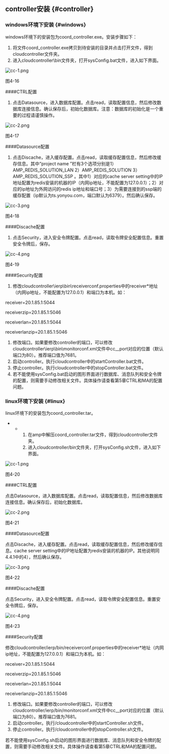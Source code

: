 ## controller安装 {#controller}

### windows环境下安装 {#windows}

windows环境下的安装包为coord_controller.exe。安装步骤如下：

1.  将文件coord_controller.exe拷贝到待安装的目录并点击打开文件，得到cloudcontroller文件夹。
2.  进入cloudcontroller\bin文件夹，打开sysConfig.bat文件，进入如下界面。

![cc-1.png](../assets/cc-1.png)

图4-16 

####CTRL配置

1.  点击Datasource，进入数据库配置。点击read，读取配置信息，然后修改数据库连接信息。确认保存后，初始化数据库。注意：数据库的初始化是一个重要的过程请谨慎操作。

![cc-2.png](../assets/cc-2.png)

图4-17 

####Datasource配置

1.  点击Discache，进入缓存配置。点击read，读取缓存配置信息，然后修改缓存信息。其中“project name ”栏有3个选项分别是1）AMP_REDIS_SOLUTION_LAN 2）AMP_REDIS_SOLUTION 3）AMP_REDIS_SOLUTION_SSP 。其中1）对应的cache server setting中的IP地址配置为redis安装的机器的IP（内网ip地址，不能配置为127.0.0.1）；2）对应的ip地址为外网访问的redis ip地址和端口号；3）为需要连接到的ssp端的缓存配置（ip默认为ts.yonyou.com，端口默认为6379）。然后确认保存。

![cc-3.png](assets/cc-3.png)

图4-18 

####Discache配置

1.  点击Security，进入安全令牌配置。点击read，读取令牌安全配置信息。重置安全令牌后，保存。

![cc-4.png](../assets/cc-4.png)

图4-19 

####Security配置

1.  修改cloudcontroller\ierp\bin\receiverconf.properties中的receiver*地址（内网ip地址，不能配置为127.0.0.1）和端口为本机。如：

  receiver=20.1.85.1:5044

  receiverzip=20.1.85.1:5046

  receiverlan=20.1.85.1:5044

  receiverlanzip=20.1.85.1:5046

1.  修改端口。如果要修改controller的端口，可以修改cloudcontroller\ierp\bin\monitorconf.xml文件中cc__port对应的位置（默认端口为80）。推荐端口值为7681。
2.  启动controller。执行cloudcontroller中的startController.bat文件。
3.  停止controller。执行cloudcontroller中的stopController.bat文件。
4.  若不能使用sysConfig.bat启动的图形界面进行数据库、消息队列和安全令牌的配置，则需要手动修改相关文件。具体操作请查看第5章CTRL和MA的配置问题。

### linux环境下安装 {#linux}

linux环境下的安装包为coord_controller.tar。

*   *   1.  在amp中解压coord_controller.tar文件，得到cloudcontroller文件夹。
        2.  进入cloudcontroller/bin文件夹，打开sysConfig.sh文件，进入如下界面。

![cc-1.png](../assets/cc-1.png)

图4-20 

####CTRL配置

点击Datasource，进入数据库配置。点击read，读取配置信息，然后修改数据库连接信息。确认保存后，初始化数据库。

![cc-2.png](../assets/cc-2.png)

图4-21 

####Datasource配置

点击Discache，进入缓存配置。点击read，读取缓存配置信息，然后修改缓存信息。cache server setting中的IP地址配置为redis安装的机器的IP。其他说明同4.4.1中的4），然后确认保存。

![cc-3.png](../assets/cc-3.png)

图4-22 

####Discache配置

点击Security，进入安全令牌配置。点击read，读取令牌安全配置信息。重置安全令牌后，保存。

![cc-4.png](../assets/cc-4.png)

图4-23 

####Security配置

修改cloudcontroller/ierp/bin/receiverconf.properties中的receiver*地址（内网ip地址，不能配置为127.0.0.1）和端口为本机。如：

receiver=20.1.85.1:5044

receiverzip=20.1.85.1:5046

receiverlan=20.1.85.1:5044

receiverlanzip=20.1.85.1:5046

1.  修改端口。如果要修改controller的端口，可以修改cloudcontroller/ierp/bin/monitorconf.xml文件中cc__port对应的位置（默认端口为80）。推荐端口值为7681。
2.  启动controller。执行/cloudcontroller中的startController.sh文件。
3.  停止controller。执行/cloudcontroller中的stopController.sh文件。

若不能使用sysConfig.sh启动的图形界面进行数据库、消息队列和安全令牌的配置，则需要手动修改相关文件。具体操作请查看第5章CTRL和MA的配置问题。